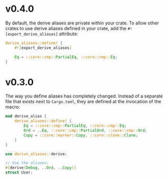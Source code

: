 # v0.4.0

By default, the derive aliases are private within your crate. To allow other crates to use
derive aliases defined in your crate, add the `#![export_derive_aliases]` attribute:

```rust
derive_aliases::define! {
    #![export_derive_aliases]

    Eq = ::core::cmp::PartialEq, ::core::cmp::Eq;
}
```

# v0.3.0

The way you define aliases has completely changed. Instead of a separate file that exists next to `Cargo.toml`, they
are defined at the invocation of the macro:

```rust
mod derive_alias {
    derive_aliases::define! {
        Eq = ::core::cmp::PartialEq, ::core::cmp::Eq;
        Ord = ..Eq, ::core::cmp::PartialOrd, ::core::cmp::Ord;
        Copy = ::core::marker::Copy, ::core::clone::Clone;
    }
}

use derive_aliases::derive;

// Use the aliases:
#[derive(Debug, ..Ord, ..Copy)]
struct User;
```
